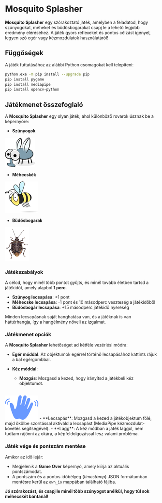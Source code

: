 # Mosquito Splasher

**Mosquito Splasher** egy szórakoztató játék, amelyben a feladatod, hogy szúnyogokat, méheket és büdösbogarakat csapj le a lehető legjobb eredmény eléréséhez. A játék gyors reflexeket és pontos célzást igényel, legyen szó egér vagy kézmozdulatok használatáról!

## Függőségek

A játék futtatásához az alábbi Python csomagokat kell telepíteni:

```bash
python.exe -m pip install --upgrade pip
pip install pygame
pip install mediapipe
pip install opencv-python
```

## Játékmenet összefoglaló

A **Mosquito Splasher** egy olyan játék, ahol különböző rovarok úsznak be a képernyőre:

- **Szúnyogok**</br>
<img src="Assets/mosquito.png" alt="Mosquito Splasher Játékképernyő" width="100" />

- **Méhecskék**</br>
<img src="Assets/bee.png" alt="Mosquito Splasher Játékképernyő" width="110" />

- **Büdösbogarak**</br>
<img src="Assets/bogar.png" alt="Mosquito Splasher Játékképernyő" width="80" />

### Játékszabályok

A célod, hogy minél több pontot gyűjts, és minél tovább életben tartsd a játékidőt, amely alapból **1 perc**.

- **Szúnyog lecsapása**: +1 pont
- **Méhecske lecsapása**: -1 pont és 10 másodperc veszteség a játékidőből
- **Büdösbogár lecsapása**: +15 másodperc játékidő nyereség

Minden lecsapásnak saját hanghatása van, és a játéknak is van háttérhangja, így a hangélmény növeli az izgalmat.

### Játékmenet opciók

A **Mosquito Splasher** lehetőséget ad kétféle vezérlési módra:

- **Egér móddal**: Az objektumok egérrel történő lecsapásához kattints rájuk a bal egérgombbal.

- **Kéz móddal**:
  - **Mozgás**: Mozgasd a kezed, hogy irányítsd a játékbeli kéz objektumot.
  </br>
<img src="Assets/hand.png" alt="Mosquito Splasher Játékképernyő" width="110" />
  - **Lecsapás**: Mozgasd a kezed a játékobjektum fölé, majd ökölbe szorítással aktiváld a lecsapást (MediaPipe kézmozdulat-követés segítségével).
  - **Lagg**: A kéz módban a játék laggol, nem tudtam rájönni az okára, a képfeldolgozással lesz valami probléma.

### Játék vége és pontszám mentése

Amikor az idő lejár:

- Megjelenik a **Game Over** képernyő, amely kiírja az aktuális pontszámodat.
- A pontszám és a pontos időbélyeg (*timestamp*) JSON formátumban mentésre kerül az `own_io` mappában található fájlba.

**Jó szórakozást, és csapj le minél több szúnyogot anélkül, hogy túl sok méhecskét bántanál!**
